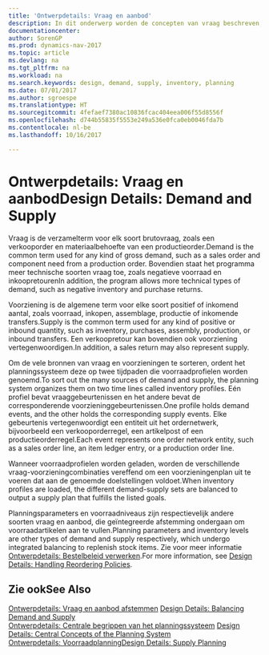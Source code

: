 ```yaml
---
title: 'Ontwerpdetails: Vraag en aanbod'
description: In dit onderwerp worden de concepten van vraag beschreven, de verzamelterm voor elk soort brutovraag, zoals een verkooporder en materiaalbehoefte van een productieorder.
documentationcenter: 
author: SorenGP
ms.prod: dynamics-nav-2017
ms.topic: article
ms.devlang: na
ms.tgt_pltfrm: na
ms.workload: na
ms.search.keywords: design, demand, supply, inventory, planning
ms.date: 07/01/2017
ms.author: sgroespe
ms.translationtype: HT
ms.sourcegitcommit: 4fefaef7380ac10836fcac404eea006f55d8556f
ms.openlocfilehash: d744b55835f5553e249a536e0fca0eb0046fda7b
ms.contentlocale: nl-be
ms.lasthandoff: 10/16/2017

---
```

# <a name="design-details-demand-and-supply"></a><span data-ttu-id="b6177-103">Ontwerpdetails: Vraag en aanbod</span><span class="sxs-lookup"><span data-stu-id="b6177-103">Design Details: Demand and Supply</span></span>
<span data-ttu-id="b6177-104">Vraag is de verzamelterm voor elk soort brutovraag, zoals een verkooporder en materiaalbehoefte van een productieorder.</span><span class="sxs-lookup"><span data-stu-id="b6177-104">Demand is the common term used for any kind of gross demand, such as a sales order and component need from a production order.</span></span> <span data-ttu-id="b6177-105">Bovendien staat het programma meer technische soorten vraag toe, zoals negatieve voorraad en inkoopretouren</span><span class="sxs-lookup"><span data-stu-id="b6177-105">In addition, the program allows more technical types of demand, such as negative inventory and purchase returns.</span></span>  
  
<span data-ttu-id="b6177-106">Voorziening is de algemene term voor elke soort positief of inkomend aantal, zoals voorraad, inkopen, assemblage, productie of inkomende transfers.</span><span class="sxs-lookup"><span data-stu-id="b6177-106">Supply is the common term used for any kind of positive or inbound quantity, such as inventory, purchases, assembly, production, or inbound transfers.</span></span> <span data-ttu-id="b6177-107">Een verkoopretour kan bovendien ook voorziening vertegenwoordigen.</span><span class="sxs-lookup"><span data-stu-id="b6177-107">In addition, a sales return may also represent supply.</span></span>  
  
<span data-ttu-id="b6177-108">Om de vele bronnen van vraag en voorzieningen te sorteren, ordent het planningssysteem deze op twee tijdpaden die voorraadprofielen worden genoemd.</span><span class="sxs-lookup"><span data-stu-id="b6177-108">To sort out the many sources of demand and supply, the planning system organizes them on two time lines called inventory profiles.</span></span> <span data-ttu-id="b6177-109">Eén profiel bevat vraaggebeurtenissen en het andere bevat de corresponderende voorzieninggebeurtenissen.</span><span class="sxs-lookup"><span data-stu-id="b6177-109">One profile holds demand events, and the other holds the corresponding supply events.</span></span> <span data-ttu-id="b6177-110">Elke gebeurtenis vertegenwoordigt een entiteit uit het ordernetwerk, bijvoorbeeld een verkooporderregel, een artikelpost of een productieorderregel.</span><span class="sxs-lookup"><span data-stu-id="b6177-110">Each event represents one order network entity, such as a sales order line, an item ledger entry, or a production order line.</span></span>  
  
<span data-ttu-id="b6177-111">Wanneer voorraadprofielen worden geladen, worden de verschillende vraag-voorzieningcombinaties vereffend om een voorzieningenplan uit te voeren dat aan de genoemde doelstellingen voldoet.</span><span class="sxs-lookup"><span data-stu-id="b6177-111">When inventory profiles are loaded, the different demand-supply sets are balanced to output a supply plan that fulfills the listed goals.</span></span>  
  
<span data-ttu-id="b6177-112">Planningsparameters en voorraadniveaus zijn respectievelijk andere soorten vraag en aanbod, die geïntegreerde afstemming ondergaan om voorraadartikelen aan te vullen.</span><span class="sxs-lookup"><span data-stu-id="b6177-112">Planning parameters and inventory levels are other types of demand and supply respectively, which undergo integrated balancing to replenish stock items.</span></span> <span data-ttu-id="b6177-113">Zie voor meer informatie [Ontwerpdetails: Bestelbeleid verwerken](design-details-handling-reordering-policies.md).</span><span class="sxs-lookup"><span data-stu-id="b6177-113">For more information, see [Design Details: Handling Reordering Policies](design-details-handling-reordering-policies.md).</span></span>  
  
## <a name="see-also"></a><span data-ttu-id="b6177-114">Zie ook</span><span class="sxs-lookup"><span data-stu-id="b6177-114">See Also</span></span>  
<span data-ttu-id="b6177-115">[Ontwerpdetails: Vraag en aanbod afstemmen](design-details-balancing-demand-and-supply.md) </span><span class="sxs-lookup"><span data-stu-id="b6177-115">[Design Details: Balancing Demand and Supply](design-details-balancing-demand-and-supply.md) </span></span>  
<span data-ttu-id="b6177-116">[Ontwerpdetails: Centrale begrippen van het planningssysteem](design-details-central-concepts-of-the-planning-system.md) </span><span class="sxs-lookup"><span data-stu-id="b6177-116">[Design Details: Central Concepts of the Planning System](design-details-central-concepts-of-the-planning-system.md) </span></span>  
[<span data-ttu-id="b6177-117">Ontwerpdetails: Voorraadplanning</span><span class="sxs-lookup"><span data-stu-id="b6177-117">Design Details: Supply Planning</span></span>](design-details-supply-planning.md)
